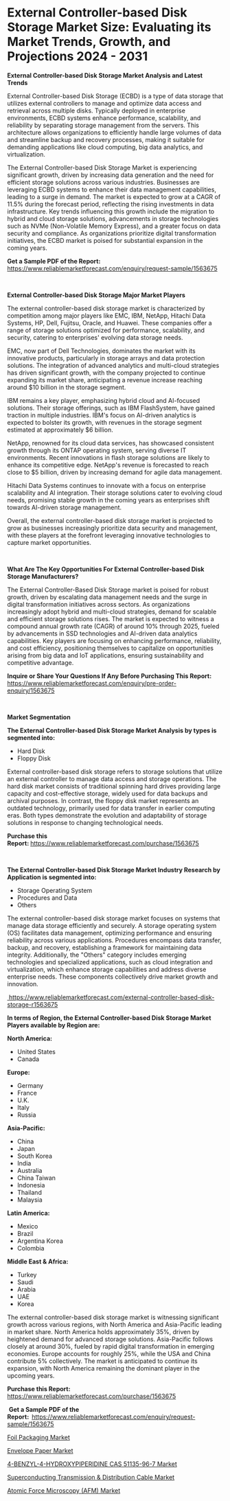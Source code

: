 <p><h1>External Controller-based Disk Storage Market Size: Evaluating its Market Trends, Growth, and Projections 2024 - 2031</h1></p><p><strong>External Controller-based Disk Storage Market Analysis and Latest Trends</strong></p>
<p><p>External Controller-based Disk Storage (ECBD) is a type of data storage that utilizes external controllers to manage and optimize data access and retrieval across multiple disks. Typically deployed in enterprise environments, ECBD systems enhance performance, scalability, and reliability by separating storage management from the servers. This architecture allows organizations to efficiently handle large volumes of data and streamline backup and recovery processes, making it suitable for demanding applications like cloud computing, big data analytics, and virtualization.</p><p>The External Controller-based Disk Storage Market is experiencing significant growth, driven by increasing data generation and the need for efficient storage solutions across various industries. Businesses are leveraging ECBD systems to enhance their data management capabilities, leading to a surge in demand. The market is expected to grow at a CAGR of 11.5% during the forecast period, reflecting the rising investments in data infrastructure. Key trends influencing this growth include the migration to hybrid and cloud storage solutions, advancements in storage technologies such as NVMe (Non-Volatile Memory Express), and a greater focus on data security and compliance. As organizations prioritize digital transformation initiatives, the ECBD market is poised for substantial expansion in the coming years.</p></p>
<p><strong>Get a Sample PDF of the Report:&nbsp;</strong> <a href="https://www.reliablemarketforecast.com/enquiry/request-sample/1563675">https://www.reliablemarketforecast.com/enquiry/request-sample/1563675</a></p>
<p>&nbsp;</p>
<p><strong>External Controller-based Disk Storage Major Market Players</strong></p>
<p><p>The external controller-based disk storage market is characterized by competition among major players like EMC, IBM, NetApp, Hitachi Data Systems, HP, Dell, Fujitsu, Oracle, and Huawei. These companies offer a range of storage solutions optimized for performance, scalability, and security, catering to enterprises' evolving data storage needs.</p><p>EMC, now part of Dell Technologies, dominates the market with its innovative products, particularly in storage arrays and data protection solutions. The integration of advanced analytics and multi-cloud strategies has driven significant growth, with the company projected to continue expanding its market share, anticipating a revenue increase reaching around $10 billion in the storage segment.</p><p>IBM remains a key player, emphasizing hybrid cloud and AI-focused solutions. Their storage offerings, such as IBM FlashSystem, have gained traction in multiple industries. IBM's focus on AI-driven analytics is expected to bolster its growth, with revenues in the storage segment estimated at approximately $6 billion.</p><p>NetApp, renowned for its cloud data services, has showcased consistent growth through its ONTAP operating system, serving diverse IT environments. Recent innovations in flash storage solutions are likely to enhance its competitive edge. NetApp's revenue is forecasted to reach close to $5 billion, driven by increasing demand for agile data management.</p><p>Hitachi Data Systems continues to innovate with a focus on enterprise scalability and AI integration. Their storage solutions cater to evolving cloud needs, promising stable growth in the coming years as enterprises shift towards AI-driven storage management.</p><p>Overall, the external controller-based disk storage market is projected to grow as businesses increasingly prioritize data security and management, with these players at the forefront leveraging innovative technologies to capture market opportunities.</p></p>
<p>&nbsp;</p>
<p><strong>What Are The Key Opportunities For External Controller-based Disk Storage Manufacturers?</strong></p>
<p><p>The External Controller-Based Disk Storage market is poised for robust growth, driven by escalating data management needs and the surge in digital transformation initiatives across sectors. As organizations increasingly adopt hybrid and multi-cloud strategies, demand for scalable and efficient storage solutions rises. The market is expected to witness a compound annual growth rate (CAGR) of around 10% through 2025, fueled by advancements in SSD technologies and AI-driven data analytics capabilities. Key players are focusing on enhancing performance, reliability, and cost efficiency, positioning themselves to capitalize on opportunities arising from big data and IoT applications, ensuring sustainability and competitive advantage.</p></p>
<p><strong>Inquire or Share Your Questions If Any Before Purchasing This Report:</strong> <a href="https://www.reliablemarketforecast.com/enquiry/pre-order-enquiry/1563675">https://www.reliablemarketforecast.com/enquiry/pre-order-enquiry/1563675</a></p>
<p>&nbsp;</p>
<p><strong>Market Segmentation</strong></p>
<p><strong>The External Controller-based Disk Storage Market Analysis by types is segmented into:</strong></p>
<p><ul><li>Hard Disk</li><li>Floppy Disk</li></ul></p>
<p><p>External controller-based disk storage refers to storage solutions that utilize an external controller to manage data access and storage operations. The hard disk market consists of traditional spinning hard drives providing large capacity and cost-effective storage, widely used for data backups and archival purposes. In contrast, the floppy disk market represents an outdated technology, primarily used for data transfer in earlier computing eras. Both types demonstrate the evolution and adaptability of storage solutions in response to changing technological needs.</p></p>
<p><strong>Purchase this Report:&nbsp;</strong><a href="https://www.reliablemarketforecast.com/purchase/1563675">https://www.reliablemarketforecast.com/purchase/1563675</a></p>
<p>&nbsp;</p>
<p><strong>The External Controller-based Disk Storage Market Industry Research by Application is segmented into:</strong></p>
<p><ul><li>Storage Operating System</li><li>Procedures and Data</li><li>Others</li></ul></p>
<p><p>The external controller-based disk storage market focuses on systems that manage data storage efficiently and securely. A storage operating system (OS) facilitates data management, optimizing performance and ensuring reliability across various applications. Procedures encompass data transfer, backup, and recovery, establishing a framework for maintaining data integrity. Additionally, the "Others" category includes emerging technologies and specialized applications, such as cloud integration and virtualization, which enhance storage capabilities and address diverse enterprise needs. These components collectively drive market growth and innovation.</p></p>
<p><a href="https://www.reliablemarketforecast.com/external-controller-based-disk-storage-r1563675">&nbsp;https://www.reliablemarketforecast.com/external-controller-based-disk-storage-r1563675</a></p>
<p><strong>In terms of Region, the External Controller-based Disk Storage Market Players available by Region are:</strong></p>
<p>
    <p> <strong> North America: </strong>
        <ul>
            <li>United States</li>
            <li>Canada</li>
        </ul>
        </p> 
    <p> <strong> Europe: </strong>
        <ul>
            <li>Germany</li>
            <li>France</li>
            <li>U.K.</li>
            <li>Italy</li>
            <li>Russia</li>
        </ul>
        </p> 
    <p> <strong> Asia-Pacific: </strong>
        <ul>
            <li>China</li>
            <li>Japan</li>
            <li>South Korea</li>
            <li>India</li>
            <li>Australia</li>
            <li>China Taiwan</li>
            <li>Indonesia</li>
            <li>Thailand</li>
            <li>Malaysia</li>
        </ul>
        </p> 
    <p> <strong> Latin America: </strong>
        <ul>
            <li>Mexico</li>
            <li>Brazil</li>
            <li>Argentina Korea</li>
            <li>Colombia</li>
        </ul>
        </p> 
    <p> <strong> Middle East & Africa: </strong>
        <ul>
            <li>Turkey</li>
            <li>Saudi</li>
            <li>Arabia</li>
            <li>UAE</li>
            <li>Korea</li>
        </ul>
    </p>
    </p>
<p><p>The external controller-based disk storage market is witnessing significant growth across various regions, with North America and Asia-Pacific leading in market share. North America holds approximately 35%, driven by heightened demand for advanced storage solutions. Asia-Pacific follows closely at around 30%, fueled by rapid digital transformation in emerging economies. Europe accounts for roughly 25%, while the USA and China contribute 5% collectively. The market is anticipated to continue its expansion, with North America remaining the dominant player in the upcoming years.</p></p>
<p><strong>Purchase this Report: </strong><a href="https://www.reliablemarketforecast.com/purchase/1563675">https://www.reliablemarketforecast.com/purchase/1563675</a></p>
<p>&nbsp;<strong>Get a Sample PDF of the Report:&nbsp;&nbsp;</strong><a href="https://www.reliablemarketforecast.com/enquiry/request-sample/1563675">https://www.reliablemarketforecast.com/enquiry/request-sample/1563675</a></p>
<p><strong></strong></p>
<p><p><a href="https://www.linkedin.com/pulse/pioneering-growth-analyzing-global-foil-packaging-market-2uw3e?trackingId=bB6x92TmThuLfE6AAlwOZg%3D%3D">Foil Packaging Market</a></p><p><a href="https://www.linkedin.com/pulse/future-ready-strategic-insights-global-envelope-paper-market-r2nme?trackingId=lHPpJjXhREO2S2mJeNs7fg%3D%3D">Envelope Paper Market</a></p><p><a href="https://medium.com/@fatmarawatan39/global-4-benzyl-4-hydroxypiperidine-cas-51135-96-7-market-trends-and-innovations-a-forward-looking-f9930da43542?postPublishedType=repub">4-BENZYL-4-HYDROXYPIPERIDINE CAS 51135-96-7 Market</a></p><p><a href="https://medium.com/@fatmarawatan39/superconducting-transmission-distribution-cable-industry-sector-new-technologies-and-market-796611e80f31">Superconducting Transmission & Distribution Cable Market</a></p><p><a href="https://github.com/PeterParrish5/Market-Research-Report-List-6/blob/main/atomic-force-microscopy-afm-market.md">Atomic Force Microscopy (AFM) Market</a></p></p>